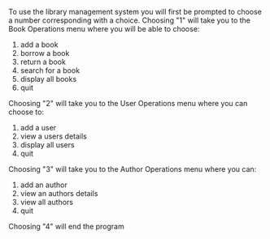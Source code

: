 To use the library management system you will first be prompted to choose a number corresponding with a choice.
Choosing "1" will take you to the Book Operations menu where you will be able to choose:
1. add a book
2. borrow a book
3. return a book
4. search for a book
5. display all books
6. quit

Choosing "2" will take you to the User Operations menu where you can choose to:
1. add a user
2. view a users details
3. display all users
4. quit

Choosing "3" will take you to the Author Operations menu where you can:
1. add an author
2. view an authors details
3. view all authors
4. quit

Choosing "4" will end the program 
